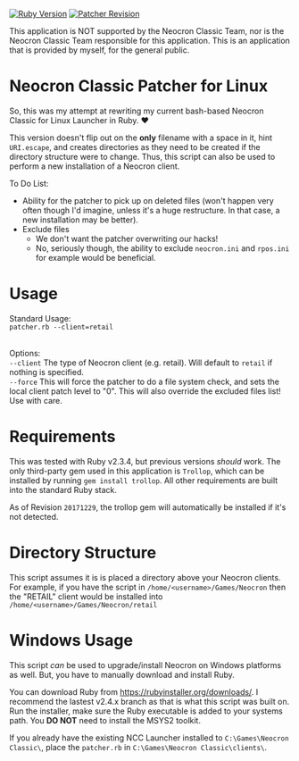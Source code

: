 [![Ruby Version](https://img.shields.io/badge/Ruby%20Version-2.3%2B-red.svg)]()
[![Patcher Revision](https://img.shields.io/badge/Patcher%20Revision-20171229-blue.svg)]()

This application is NOT supported by the Neocron Classic Team, nor is the Neocron Classic Team responsible for this application.  This is an application that is provided by myself, for the general public.
# Neocron Classic Patcher for Linux

So, this was my attempt at rewriting my current bash-based Neocron Classic for Linux Launcher in Ruby.  :heart: 

This version doesn't flip out on the **only** filename with a space in it, hint ``URI.escape``, and creates directories as they need to be created if the directory structure were to change.  Thus, this script can also be used to perform a new installation of a Neocron client.

To Do List:
* Ability for the patcher to pick up on deleted files (won't happen very often though I'd imagine, unless it's a huge restructure.  In that case, a new installation may be better).
* Exclude files
  * We don't want the patcher overwriting our hacks!
  * No, seriously though, the ability to exclude ``neocron.ini`` and ``rpos.ini`` for example would be beneficial.
  
# Usage
  Standard Usage:<br />
  ``patcher.rb --client=retail``<br /><br />
 
  Options:<br />
  ``--client`` The type of Neocron client (e.g. retail).  Will default to ``retail`` if nothing is specified. <br />
  ``--force`` This will force the patcher to do a file system check, and sets the local client patch level to "0".  This will also override the excluded files list!  Use with care.
  
# Requirements
  This was tested with Ruby v2.3.4, but previous versions _should_ work.  The only third-party gem used in this application is ``Trollop``, which can be installed by running ``gem install trollop``.  All other requirements are built into the standard Ruby stack.
  
  As of Revision ``20171229``, the trollop gem will automatically be installed if it's not detected.
  
# Directory Structure
This script assumes it is is placed a directory above your Neocron clients. For example, if you have the script in ```/home/<username>/Games/Neocron``` then the "RETAIL" client would be installed into ```/home/<username>/Games/Neocron/retail```

# Windows Usage
This script *can* be used to upgrade/install Neocron on Windows platforms as well.  But, you have to manually download and install Ruby.

You can download Ruby from https://rubyinstaller.org/downloads/.  I recommend the lastest v2.4.x branch as that is what this script was built on.  Run the installer, make sure the Ruby executable is added to your systems path.  You **DO NOT** need to install the MSYS2 toolkit.

If you already have the existing NCC Launcher installed to ```C:\Games\Neocron Classic\```, place the ```patcher.rb``` in ```C:\Games\Neocron Classic\clients\```.
